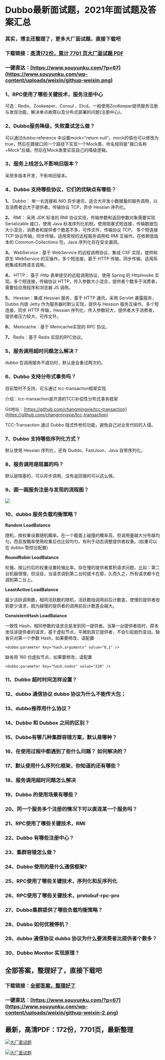 # Dubbo最新面试题，2021年面试题及答案汇总

### 其实，博主还整理了，更多大厂面试题，直接下载吧

### 下载链接：[高清172份，累计 7701 页大厂面试题  PDF](https://github.com/souyunku/DevBooks/blob/master/docs/index.md)

### 一键直达：[https://www.souyunku.com/?p=67](https://www.souyunku.com/wp-content/uploads/weixin/githup-weixin.png)



### 1、RPC使用了哪些关键技术，服务注册中心

可选：Redis、Zookeeper、Consul 、Etcd。一般使用ZooKeeper提供服务注册与发现功能，解决单点故障以及分布式部署的问题(注册中心)。


### 2、Dubbo服务降级，失败重试怎么做？

可以通过dubbo:reference 中设置mock="return null"。mock的值也可以修改为true，然后在跟接口同一个路径下实现一个Mock类，命名规则是"接口名称+Mock"后缀。然后在Mock类里实现自己的降级逻辑。



### 3、服务上线怎么不影响旧版本？

采用多版本开发，不影响旧版本。


### 4、Dubbo 支持哪些协议，它们的优缺点有哪些？

**1、** Dubbo： 单一长连接和 NIO 异步通讯，适合大并发小数据量的服务调用，以及消费者远大于提供者。传输协议 TCP，异步 Hessian 序列化。

**2、** RMI： 采用 JDK 标准的 RMI 协议实现，传输参数和返回参数对象需要实现 Serializable 接口，使用 Java 标准序列化机制，使用阻塞式短连接，传输数据包大小混合，消费者和提供者个数差不多，可传文件，传输协议 TCP。 多个短连接 TCP 协议传输，同步传输，适用常规的远程服务调用和 RMI 互操作。在依赖低版本的 Common-Collections 包，Java 序列化存在安全漏洞。

**3、** WebService：基于 WebService 的远程调用协议，集成 CXF 实现，提供和原生 WebService 的互操作。多个短连接，基于 HTTP 传输，同步传输，适用系统集成和跨语言调用。

**4、** HTTP： 基于 Http 表单提交的远程调用协议，使用 Spring 的 HttpInvoke 实现。多个短连接，传输协议 HTTP，传入参数大小混合，提供者个数多于消费者，需要给应用程序和浏览器 JS 调用。

**5、** Hessian：集成 Hessian 服务，基于 HTTP 通讯，采用 Servlet 暴露服务，Dubbo 内嵌 Jetty 作为服务器时默认实现，提供与 Hession 服务互操作。多个短连接，同步 HTTP 传输，Hessian 序列化，传入参数较大，提供者大于消费者，提供者压力较大，可传文件。

**6、** Memcache：基于 Memcache实现的 RPC 协议。

**7、** Redis：基于 Redis 实现的RPC协议。


### 5、服务调用超时问题怎么解决？

dubbo 在调用服务不成功时，默认是会重试两次的。


### 6、Dubbo 支持分布式事务吗？

目前暂时不支持，可与通过 tcc-transaction框架实现

介绍：tcc-transaction是开源的TCC补偿性分布式事务框架

Git地址：[https://github.com/changmingxie/tcc-transaction](https://github.com/changmingxie/tcc-transaction)

TCC-Transaction 通过 Dubbo 隐式传参的功能，避免自己对业务代码的入侵。


### 7、Dubbo 支持哪些序列化方式？

默认使用 Hessian 序列化，还有 Duddo、FastJson、Java 自带序列化。


### 8、服务调用是阻塞的吗？

默认是阻塞的，可以异步调用，没有返回值的可以这么做。


### 9、画一画服务注册与发现的流程图？

![](http://dubbo.apache.org/img/architecture.png#alt=)


### 10、dubbo 服务负载均衡策略？

**Random LoadBalance**

随机，按权重设置随机概率。在一个截面上碰撞的概率高，但调用量越大分布越均匀，而且按概率使用权重后也比较均匀，有利于动态调整提供者权重。(权重可以在 dubbo 管控台配置)

**RoundRobin LoadBalance**

轮循，按公约后的权重设置轮循比率。存在慢的提供者累积请求问题，比如：第二台机器很慢，但没挂，当请求调到第二台时就卡在那，久而久之，所有请求都卡在调到第二台上。

**LeastActive LoadBalance**

最少活跃调用数，相同活跃数的随机，活跃数指调用前后计数差。使慢的提供者收到更少请求，因为越慢的提供者的调用前后计数差会越大。

**ConsistentHash LoadBalance**

一致性 Hash，相同参数的请求总是发到同一提供者。当某一台提供者挂时，原本发往该提供者的请求，基于虚拟节点，平摊到其它提供者，不会引起剧烈变动。缺省只对第一个参数 Hash，如果要修改，请配置

```
<dubbo:parameter key="hash.arguments" value="0,1" />
```

缺省用 160 份虚拟节点，如果要修改，请配置

```
<dubbo:parameter key="hash.nodes" value="320" />
```


### 11、Dubbo 超时时间怎样设置？
### 12、dubbo 通信协议 dubbo 协议为什么不能传大包；
### 13、dubbo推荐用什么协议？
### 14、Dubbo 和 Dubbox 之间的区别？
### 15、Dubbo有哪几种集群容错方案，默认是哪种？
### 16、在使用过程中都遇到了些什么问题？ 如何解决的？
### 17、默认使用什么序列化框架，你知道的还有哪些？
### 18、服务调用超时问题怎么解决
### 19、Dubbo 的使用场景有哪些？
### 20、同一个服务多个注册的情况下可以直连某一个服务吗？
### 21、RPC使用了哪些关键技术，RMI
### 22、Dubbo 有哪些注册中心？
### 23、集群容错怎么做？
### 24、Dubbo 使用的是什么通信框架?
### 25、RPC使用了哪些关键技术，序列化和反序列化
### 26、RPC使用了哪些关键技术，protobuf-rpc-pro
### 27、Dubbo集群提供了哪些负载均衡策略？
### 28、Dubbo 如何优雅停机？
### 29、dubbo 通信协议 dubbo 协议为什么要消费者比提供者个数多？
### 30、Dubbo Monitor 实现原理？




## 全部答案，整理好了，直接下载吧

### 下载链接：[全部答案，整理好了](https://www.souyunku.com/wp-content/uploads/weixin/githup-weixin-2.png)

### 一键直达：[https://www.souyunku.com/?p=67](https://www.souyunku.com/wp-content/uploads/weixin/githup-weixin-2.png)


## 最新，高清PDF：172份，7701页，最新整理

[![大厂面试题](https://www.souyunku.com/wp-content/uploads/weixin/mst.png "架构师专栏")](https://www.souyunku.com/wp-content/uploads/weixin/githup-weixin.png "架构师专栏")

[![大厂面试题](https://www.souyunku.com/wp-content/uploads/weixin/githup-weixin.png "架构师专栏")](https://www.souyunku.com/wp-content/uploads/weixin/githup-weixin.png "架构师专栏")
